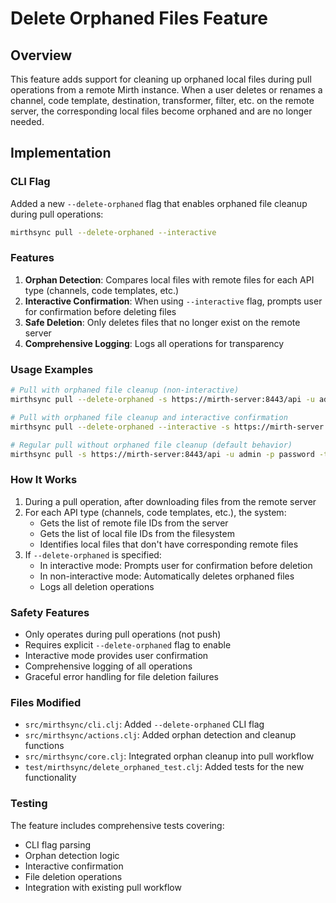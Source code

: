 # Delete Orphaned Files Feature

## Overview

This feature adds support for cleaning up orphaned local files during pull operations from a remote Mirth instance. When a user deletes or renames a channel, code template, destination, transformer, filter, etc. on the remote server, the corresponding local files become orphaned and are no longer needed.

## Implementation

### CLI Flag

Added a new `--delete-orphaned` flag that enables orphaned file cleanup during pull operations:

```bash
mirthsync pull --delete-orphaned --interactive
```

### Features

1. **Orphan Detection**: Compares local files with remote files for each API type (channels, code templates, etc.)
2. **Interactive Confirmation**: When using `--interactive` flag, prompts user for confirmation before deleting files
3. **Safe Deletion**: Only deletes files that no longer exist on the remote server
4. **Comprehensive Logging**: Logs all operations for transparency

### Usage Examples

```bash
# Pull with orphaned file cleanup (non-interactive)
mirthsync pull --delete-orphaned -s https://mirth-server:8443/api -u admin -p password -t ./local-config

# Pull with orphaned file cleanup and interactive confirmation
mirthsync pull --delete-orphaned --interactive -s https://mirth-server:8443/api -u admin -p password -t ./local-config

# Regular pull without orphaned file cleanup (default behavior)
mirthsync pull -s https://mirth-server:8443/api -u admin -p password -t ./local-config
```

### How It Works

1. During a pull operation, after downloading files from the remote server
2. For each API type (channels, code templates, etc.), the system:
   - Gets the list of remote file IDs from the server
   - Gets the list of local file IDs from the filesystem
   - Identifies local files that don't have corresponding remote files
3. If `--delete-orphaned` is specified:
   - In interactive mode: Prompts user for confirmation before deletion
   - In non-interactive mode: Automatically deletes orphaned files
   - Logs all deletion operations

### Safety Features

- Only operates during pull operations (not push)
- Requires explicit `--delete-orphaned` flag to enable
- Interactive mode provides user confirmation
- Comprehensive logging of all operations
- Graceful error handling for file deletion failures

### Files Modified

- `src/mirthsync/cli.clj`: Added `--delete-orphaned` CLI flag
- `src/mirthsync/actions.clj`: Added orphan detection and cleanup functions
- `src/mirthsync/core.clj`: Integrated orphan cleanup into pull workflow
- `test/mirthsync/delete_orphaned_test.clj`: Added tests for the new functionality

### Testing

The feature includes comprehensive tests covering:
- CLI flag parsing
- Orphan detection logic
- Interactive confirmation
- File deletion operations
- Integration with existing pull workflow
